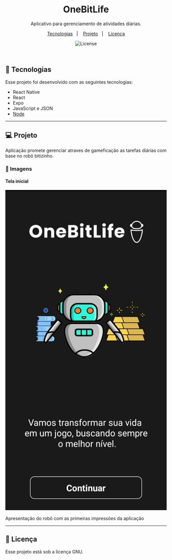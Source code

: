 <h1 align="center"> OneBitLife </h1>

<p align="center" >
Aplicativo para gerenciamento de atividades diárias.
</p>

<p align="center">
  <a href="#-tecnologias">Tecnologias</a>&nbsp;&nbsp;&nbsp;|&nbsp;&nbsp;&nbsp;
  <a href="#-projeto">Projeto</a>&nbsp;&nbsp;&nbsp;|&nbsp;&nbsp;&nbsp;
  <a href="#memo-licença">Licença</a>
</p>

<p align="center">
  <img alt="License" src="https://img.shields.io/badge/licence-Gnu-white">
</p>

<br>

## 🚀 Tecnologias

Esse projeto foi desenvolvido com as seguintes tecnologias:

- React Native
- React
- Expo
- JavaScript e JSON
- [Node](https://nodejs.org/)

---

## 💻 Projeto

Aplicação promete gerenciar atraves de gameficação as tarefas diárias com base no robô bitizinho.

### :iphone: Imagens
<h4>Tela inicial</h4>
<img src="./github/initialPage.jpeg">
<p>Apresentação do robô com as primeiras impressões da aplicação</p>

---

## :memo: Licença

Esse projeto está sob a licença GNU.
